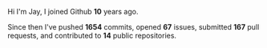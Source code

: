 Hi I'm Jay, I joined Github **10** years ago.

Since then I've pushed **1654** commits, opened **67** issues, submitted **167** pull requests, and contributed to **14** public repositories.

